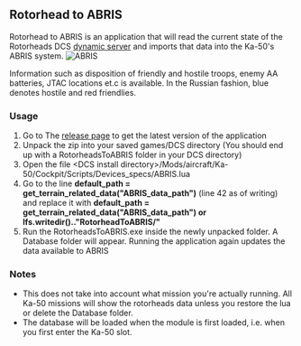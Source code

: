 ## Rotorhead to ABRIS
Rotorhead to ABRIS is an application that will read the current state of the Rotorheads DCS [dynamic server](http://rotorheads.ddns.net/) and imports that data into the Ka-50's ABRIS system.
![ABRIS](https://user-images.githubusercontent.com/5412638/125851711-176c6035-4881-4440-a1ed-b298f235beb6.png)

Information such as disposition of friendly and hostile troops, enemy AA batteries, JTAC locations et.c is available. In the Russian fashion, blue denotes hostile and red friendlies.

### Usage
1. Go to The [release page](https://github.com/gronank/RotorheadToABRIS/releases) to get the latest version of the application
2. Unpack the zip into your saved games/DCS directory (You should end up with a RotorheadsToABRIS folder in your DCS directory)
3. Open the file \<DCS install directory\>/Mods/aircraft/Ka-50/Cockpit/Scripts/Devices_specs/ABRIS.lua
4. Go to the line **default_path = get_terrain_related_data("ABRIS_data_path")** (line 42 as of writing) and replace it with **default_path = get_terrain_related_data("ABRIS_data_path") or lfs.writedir().."RotorheadToABRIS/"**
5. Run the RotorheadsToABRIS.exe inside the newly unpacked folder. A Database folder will appear. Running the application again updates the data available to ABRIS

### Notes
* This does not take into account what mission you're actually running. All Ka-50 missions will show the rotorheads data unless you restore the lua or delete the Database folder.
* The database will be loaded when the module is first loaded, i.e. when you first enter the Ka-50 slot.

